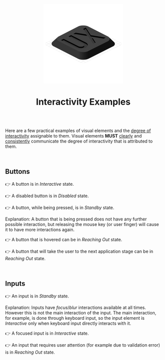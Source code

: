 <div align="center">

<img src="/logo.svg" width="256"/>

# Interactivity Examples

</div>

<br><br>

Here are a few practical examples of visual elements and the [degree of interactivity](/degrees-of-interactivity) assignable to them. Visual elements
**MUST** [clearly](/clarity-and-consistency#clarity) and [consistently](/clarity-and-consistency#consistency) communicate the degree of interactivity
that is attributed to them.

<br>

## Buttons

👉 A button is in _Interactive_ state.

👉 A disabled button is in _Disabled_ state.

👉 A button, while being pressed, is in _Standby_ state.

Explanation: A button that is being pressed does not have any further possible interaction, but releasing the mouse key (or user finger) will cause
it to have more interactions again.

👉 A button that is hovered can be in _Reaching Out_ state.

👉 A button that will take the user to the next application stage can be in _Reaching Out_ state.

<br>

## Inputs

👉 An input is in _Standby_ state.

Explanation: Inputs have _focus_/_blur_ interactions available at all times. However this is not the main interaction of the input. The main interaction,
for example, is done through keyboard input, so the input element is _Interactive_ only when keyboard input directly interacts with it.

👉 A focused input is in _Interactive_ state.

👉 An input that requires user attention (for example due to validation error) is in _Reaching Out_ state.
